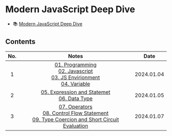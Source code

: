 # Modern JavaScript Deep Dive

- 📚 [Modern JavaScript Deep Dive](https://m.yes24.com/Goods/Detail/92742567)

## Contents

| No. |                                                                                                                                                                                                                       Notes                                                                                                                                                                                                                        |    Date    |
| :-: | :------------------------------------------------------------------------------------------------------------------------------------------------------------------------------------------------------------------------------------------------------------------------------------------------------------------------------------------------------------------------------------------------------------------------------------------------: | :--------: |
|  1  | [01. Programming](https://github.com/cskime/modern-js-deep-dive-study/blob/main/docs/01-programming.md)<br/>[02. Javascript](https://github.com/cskime/modern-js-deep-dive-study/blob/main/docs/02-javascript.md)<br/>[03. JS Envirionment](https://github.com/cskime/modern-js-deep-dive-study/blob/main/docs/03-javascript-environment.md)<br/>[04. Variable](https://github.com/cskime/modern-js-deep-dive-study/blob/main/docs/04-variable.md) | 2024.01.04 |
|  2  |                                                                                                        [05. Expression and Statemet](https://github.com/cskime/modern-js-deep-dive-study/blob/main/docs/05-expression-statement.md)<br/>[06. Data Type](https://github.com/cskime/modern-js-deep-dive-study/blob/main/docs/06-data-type.md)                                                                                                        | 2024.01.05 |
|  3  |                              [07. Operators](https://github.com/cskime/modern-js-deep-dive-study/blob/main/docs/07-operator.md)<br/>[08. Control Flow Statement](https://github.com/cskime/modern-js-deep-dive-study/blob/main/docs/08-control-flow.md)<br/>[09. Type Coercion and Short Circuit Evaluation](https://github.com/cskime/modern-js-deep-dive-study/blob/main/docs/09-type-coercion-short-evaluation.md)                              | 2024.01.07 |
